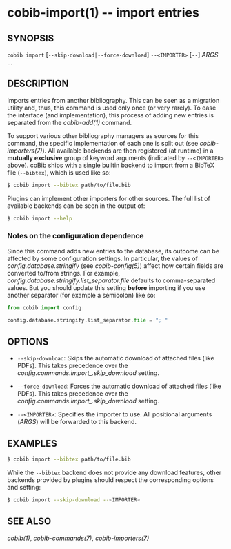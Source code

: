cobib-import(1) -- import entries
=================================

## SYNOPSIS

`cobib import` [`--skip-download|--force-download`] `--<IMPORTER>` [`--`] _ARGS_ ...

## DESCRIPTION

Imports entries from another bibliography.
This can be seen as a migration utility and, thus, this command is used only once (or very rarely).
To ease the interface (and implementation), this process of adding new entries is separated from the *cobib-add(1)* command.

To support various other bibliography managers as sources for this command, the specific implementation of each one is split out (see *cobib-importers(7)*).
All available backends are then registered (at runtime) in a **mutually exclusive** group of keyword arguments (indicated by `--<IMPORTER>` above).
coBib ships with a single builtin backend to import from a BibTeX file (`--bibtex`), which is used like so:
```bash
$ cobib import --bibtex path/to/file.bib
```

Plugins can implement other importers for other sources.
The full list of available backends can be seen in the output of:
```bash
$ cobib import --help
```

### Notes on the configuration dependence

Since this command adds new entries to the database, its outcome can be affected by some configuration settings.
In particular, the values of _config.database.stringify_ (see *cobib-config(5)*) affect how certain fields are converted to/from strings.
For example, _config.database.stringify.list_separator.file_ defaults to comma-separated values.
But you should update this setting **before** importing if you use another separator (for example a semicolon) like so:
```python
from cobib import config

config.database.stringify.list_separator.file = "; "
```

## OPTIONS

  * `--skip-download`:
    Skips the automatic download of attached files (like PDFs).
    This takes precedence over the _config.commands.import\_.skip_download_ setting.

  * `--force-download`:
    Forces the automatic download of attached files (like PDFs).
    This takes precedence over the _config.commands.import\_.skip_download_ setting.

  * `--<IMPORTER>`:
    Specifies the importer to use.
    All positional arguments (_ARGS_) will be forwarded to this backend.

## EXAMPLES

```bash
$ cobib import --bibtex path/to/file.bib
```

While the `--bibtex` backend does not provide any download features, other backends provided by plugins should respect the corresponding options and setting:
```bash
$ cobib import --skip-download --<IMPORTER>
```


## SEE ALSO

*cobib(1)*, *cobib-commands(7)*, *cobib-importers(7)*

[//]: # ( vim: set ft=markdown tw=0: )
